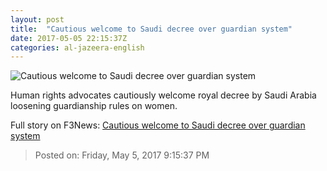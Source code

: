 ```yaml
---
layout: post
title:  "Cautious welcome to Saudi decree over guardian system"
date: 2017-05-05 22:15:37Z
categories: al-jazeera-english
---
```


![Cautious welcome to Saudi decree over guardian system](http://www.aljazeera.com/mritems/Images/2017/5/5/6de3dadd8ec54bd1bff1fe294c107e55_18.jpg)

Human rights advocates cautiously welcome royal decree by Saudi Arabia loosening guardianship rules on women.


Full story on F3News: [Cautious welcome to Saudi decree over guardian system](http://www.f3nws.com/n/Qvu2hC)

> Posted on: Friday, May 5, 2017 9:15:37 PM
